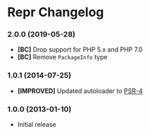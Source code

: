 # Repr Changelog

### 2.0.0 (2019-05-28)

- **[BC]** Drop support for PHP 5.x and PHP 7.0
- **[BC]** Remove `PackageInfo` type

### 1.0.1 (2014-07-25)

- **[IMPROVED]** Updated autoloader to [PSR-4](http://www.php-fig.org/psr/psr-4/)

### 1.0.0 (2013-01-10)

- Initial release

